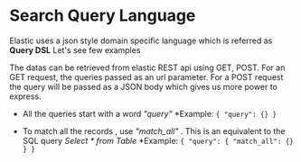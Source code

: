 # Search Query Language
 Elastic uses a json style domain specific language which is referred as **Query DSL**
 Let's see few examples

 The datas can be retrieved from elastic REST api using GET, POST. For an GET request, the queries passed as an url parameter.  For a POST request the query will be passed as a JSON body which gives us more power to express. 

 * All the queries start with a word _"query"_
    *Example: ```{
        "query": {}
    }```

 * To match all the records , use *"match_all"* .  This is an equivalent to the SQL query  _Select * from Table_
    *Example: ```{
        "query": {
            "match_all": {}
        }
    }```